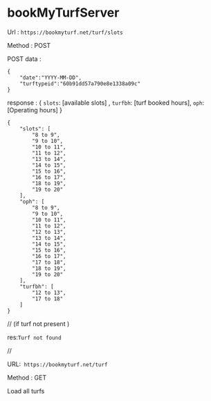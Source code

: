 # bookMyTurfServer

Url : `https://bookmyturf.net/turf/slots`


Method : POST


POST data :
```
{
    "date":"YYYY-MM-DD",
    "turftypeid":"60b91dd57a790e8e1338a09c"
}
```

response : { `slots`:  [available slots] , `turfbh`: [turf booked hours], `oph`: [Operating hours] }
```
{
    "slots": [
        "8 to 9",
        "9 to 10",
        "10 to 11",
        "11 to 12",
        "13 to 14",
        "14 to 15",
        "15 to 16",
        "16 to 17",
        "18 to 19",
        "19 to 20"
    ],
    "oph": [
        "8 to 9",
        "9 to 10",
        "10 to 11",
        "11 to 12",
        "12 to 13",
        "13 to 14",
        "14 to 15",
        "15 to 16",
        "16 to 17",
        "17 to 18",
        "18 to 19",
        "19 to 20"
    ],
    "turfbh": [
        "12 to 13",
        "17 to 18"
    ]
}
```


// 
(if turf not present )

res:`Turf not found`

//

URL:` https://bookmyturf.net/turf`

Method : GET

Load all turfs 